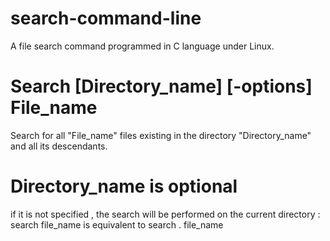 # search-command-line
A file search command programmed in C language under Linux. 
# Search    [Directory_name]    [-options]    File_name
Search for all "File_name" files existing in the directory
"Directory_name" and all its descendants.
# Directory_name is optional
if it is not specified , the search will be performed on the current directory :
search file_name is equivalent to search . file_name